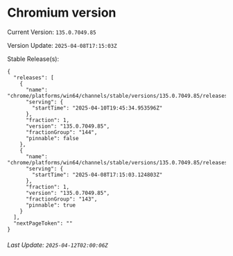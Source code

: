 # Chromium version

Current Version: `135.0.7049.85`

Version Update: `2025-04-08T17:15:03Z`

Stable Release(s):
```
{
  "releases": [
    {
      "name": "chrome/platforms/win64/channels/stable/versions/135.0.7049.85/releases/1744314334",
      "serving": {
        "startTime": "2025-04-10T19:45:34.953596Z"
      },
      "fraction": 1,
      "version": "135.0.7049.85",
      "fractionGroup": "144",
      "pinnable": false
    },
    {
      "name": "chrome/platforms/win64/channels/stable/versions/135.0.7049.85/releases/1744132503",
      "serving": {
        "startTime": "2025-04-08T17:15:03.124803Z"
      },
      "fraction": 1,
      "version": "135.0.7049.85",
      "fractionGroup": "143",
      "pinnable": true
    }
  ],
  "nextPageToken": ""
}
```

###### Last Update: `2025-04-12T02:00:06Z`
        